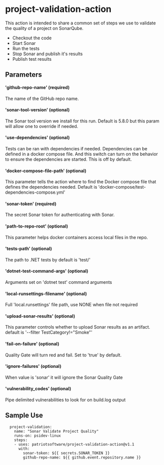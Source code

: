# project-validation-action

This action is intended to share a common set of steps we use to
validate the quality of a project on SonarQube.

- Checkout the code
- Start Sonar
- Run the tests
- Stop Sonar and publish it's results
- Publish test results

## Parameters

#### 'github-repo-name' (required)
The name of the GitHub repo name.

#### 'sonar-tool-version' (optional)
The Sonar tool version we install for this run. Default 
is 5.8.0 but this param will allow one to override if
needed.

#### 'use-dependencies' (optional)
Tests can be ran with dependencies if needed. Dependencies
can be defined in a docker compose file. And this switch
can turn on the behavior to ensure the dependencies are 
started. This is off by default.

#### 'docker-compose-file-path' (optional)
This parameter tells the action where to find the 
Docker compose file that defines the dependencies
needed. Default is 'docker-compose/test-dependencies-compose.yml'

#### 'sonar-token' (required)
The secret Sonar token for authenticating with Sonar.

#### 'path-to-repo-root' (optional)
This parameter helps docker containers access local files in the repo.

#### 'tests-path' (optional)
The path to .NET tests by default is 'test/'

#### 'dotnet-test-command-args' (optional)
Arguments set on 'dotnet test' command arguments

#### 'local-runsettings-filename' (optional)
Full 'local.runsettings' file path, use NONE when file not required

#### 'upload-sonar-results' (optional)
This parameter controls whether to upload Sonar results as an artifact.
default is '--filter TestCategory!="Smoke"'

#### 'fail-on-failure' (optional)
Quality Gate will turn red and fail. Set to 'true' by default.  

#### 'ignore-failures' (optional)
When value is 'sonar' it will ignore the Sonar Quality Gate

#### 'vulnerability_codes' (optional)
Pipe delimited vulnerabilities to look for on build.log output

## Sample Use

```
  project-validation:
    name: "Sonar Validate Project Quality"
    runs-on: psidev-linux
    steps:
    - uses: patriotsoftware/project-validation-action@v1.1
      with:
        sonar-token: ${{ secrets.SONAR_TOKEN }}
        github-repo-name: ${{ github.event.repository.name }}   
```
